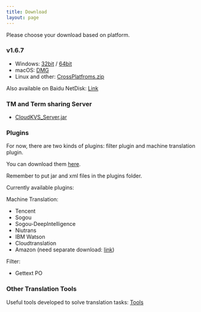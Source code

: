 ```yaml
---
title: Download
layout: page
---
```


Please choose your download based on platform.

### v1.6.7

* Windows: [32bit](https://github.com/xulihang/BasicCAT/releases/download/v1.6.7/BasicCAT-windows-x86.exe) /  [64bit](https://github.com/xulihang/BasicCAT/releases/download/v1.6.7/BasicCAT-windows-x64.exe)
* macOS:  [DMG](https://github.com/xulihang/BasicCAT/releases/download/v1.6.7/BasicCAT_mac.dmg)
* Linux and other:  [CrossPlatfroms.zip](https://github.com/xulihang/BasicCAT/releases/download/v1.6.7/BasicCAT-crossplatforms.zip)

Also available on Baidu NetDisk: [Link](https://pan.baidu.com/s/1HmD4pJ9hIYyK9bnqINtoFQ)


### TM and Term sharing Server

*  [CloudKVS_Server.jar](https://github.com/xulihang/BasicCAT/releases/download/v1.2-beta2/CloudKVS_Server.jar)


### Plugins

For now, there are two kinds of plugins: filter plugin and machine translation plugin.

You can download them [here](https://github.com/xulihang/BasicCAT/releases/download/plugins/all_plugins.zip).

Remember to put jar and xml files in the plugins folder.

Currently available plugins:

Machine Translation:

* Tencent 
* Sogou
* Sogou-DeepIntelligence
* Niutrans
* IBM Watson
* Cloudtranslation
* Amazon (need separate download: [link](https://github.com/xulihang/BasicCAT/releases/download/plugins/amazon.zip))


Filter:

* Gettext PO

### Other Translation Tools

Useful tools developed to solve translation tasks: [Tools](/tools/)

